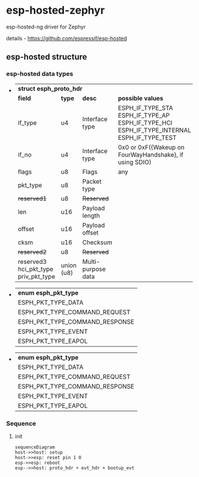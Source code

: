 # esp-hosted-zephyr
esp-hosted-ng driver for Zephyr

details - https://github.com/espressif/esp-hosted

## esp-hosted structure

### esp-hosted data types
 -  <table>
        <tr>
            <td colspan="3">
                <b>struct esph_proto_hdr</b>
            </td>
        </tr>
        <tr>
            <td><b>field</b></td>
            <td><b>type</b></td>
            <td><b>desc</b></td>
            <td><b>possible values</b></td>
        </tr>
        <tr>
            <td>if_type</td>
            <td>u4</td>
            <td>Interface type</td>
            <td>
                ESPH_IF_TYPE_STA<br>
                ESPH_IF_TYPE_AP<br>
                ESPH_IF_TYPE_HCI<br>
                ESPH_IF_TYPE_INTERNAL<br>
                ESPH_IF_TYPE_TEST<br>
            </td>
        </tr>
        <tr>
            <td>if_no</td>
            <td>u4</td>
            <td>Interface type</td>
            <td>0x0 or 0xF({Wakeup on FourWayHandshake}, if using SDIO)</td>
        </tr>
        <tr>
            <td>flags</td>
            <td>u8</td>
            <td>Flags</td>
            <td>any</td>
        </tr>
        <tr>
            <td>pkt_type</td>
            <td>u8</td>
            <td>Packet type</td>
        </tr>
        <tr>
            <td><del>reserved1</del></td>
            <td>u8</td>
            <td><del>Reserved</del></td>
        </tr>
        <tr>
            <td>len</td>
            <td>u16</td>
            <td>Payload length</td>
        </tr>
        <tr>
            <td>offset</td>
            <td>u16</td>
            <td>Payload offset</td>
        </tr>
        <tr>
            <td>cksm</td>
            <td>u16</td>
            <td>Checksum</td>
        </tr>
        <tr>
            <td><del>reserved2</del></td>
            <td>u8</td>
            <td><del>Reserved</del></td>
        </tr>
        <tr>
            <td>
                reserved3<br>
                hci_pkt_type<br>
                priv_pkt_type
            </td>
            <td>union (u8)</td>
            <td>Multi-purpose data</td>
        </tr>
    </table>

 -  <table>
        <tr>
            <td colspan="3">
                <b>enum esph_pkt_type</b>
            </td>
        </tr>
        <tr><td>ESPH_PKT_TYPE_DATA</td></tr>
        <tr><td>ESPH_PKT_TYPE_COMMAND_REQUEST</td></tr>
        <tr><td>ESPH_PKT_TYPE_COMMAND_RESPONSE</td></tr>
        <tr><td>ESPH_PKT_TYPE_EVENT</td></tr>
        <tr><td>ESPH_PKT_TYPE_EAPOL</td></tr>
    </table>

-   <table>
        <tr>
            <td colspan="3">
                <b>enum esph_pkt_type</b>
            </td>
        </tr>
        <tr><td>ESPH_PKT_TYPE_DATA</td></tr>
        <tr><td>ESPH_PKT_TYPE_COMMAND_REQUEST</td></tr>
        <tr><td>ESPH_PKT_TYPE_COMMAND_RESPONSE</td></tr>
        <tr><td>ESPH_PKT_TYPE_EVENT</td></tr>
        <tr><td>ESPH_PKT_TYPE_EAPOL</td></tr>
    </table>

### Sequence
1. init
    ```mermaid
    sequenceDiagram
    host->>host: setup
    host->>esp: reset pin 1 0
    esp->>esp: reboot
    esp-->>host: proto_hdr + evt_hdr + bootup_evt
    ```